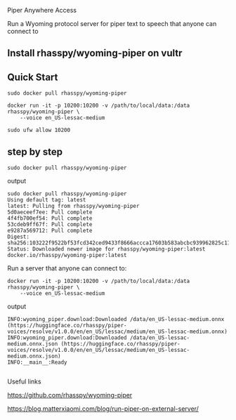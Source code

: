 Piper Anywhere Access

Run a Wyoming protocol server for piper text to speech that anyone can connect to

## Install rhasspy/wyoming-piper on vultr


## Quick Start
~~~
sudo docker pull rhasspy/wyoming-piper

docker run -it -p 10200:10200 -v /path/to/local/data:/data rhasspy/wyoming-piper \
    --voice en_US-lessac-medium

sudo ufw allow 10200    
~~~

## step by step
~~~
sudo docker pull rhasspy/wyoming-piper
~~~
output
~~~
sudo docker pull rhasspy/wyoming-piper
Using default tag: latest
latest: Pulling from rhasspy/wyoming-piper
5d0aeceef7ee: Pull complete 
4f4fb700ef54: Pull complete 
53cdeb9ff67f: Pull complete 
e9287a569712: Pull complete 
Digest: sha256:103222f9522bf53fcd342ced9433f8666accca17603b583abcbc939962825c11
Status: Downloaded newer image for rhasspy/wyoming-piper:latest
docker.io/rhasspy/wyoming-piper:latest
~~~

Run a  server  that anyone can connect to:
~~~
docker run -it -p 10200:10200 -v /path/to/local/data:/data rhasspy/wyoming-piper \
    --voice en_US-lessac-medium
~~~
output
~~~    
INFO:wyoming_piper.download:Downloaded /data/en_US-lessac-medium.onnx (https://huggingface.co/rhasspy/piper-voices/resolve/v1.0.0/en/en_US/lessac/medium/en_US-lessac-medium.onnx)
INFO:wyoming_piper.download:Downloaded /data/en_US-lessac-medium.onnx.json (https://huggingface.co/rhasspy/piper-voices/resolve/v1.0.0/en/en_US/lessac/medium/en_US-lessac-medium.onnx.json)
INFO:__main__:Ready
~~~


~~~

~~~


Useful links

https://github.com/rhasspy/wyoming-piper

https://blog.matterxiaomi.com/blog/run-piper-on-external-server/

